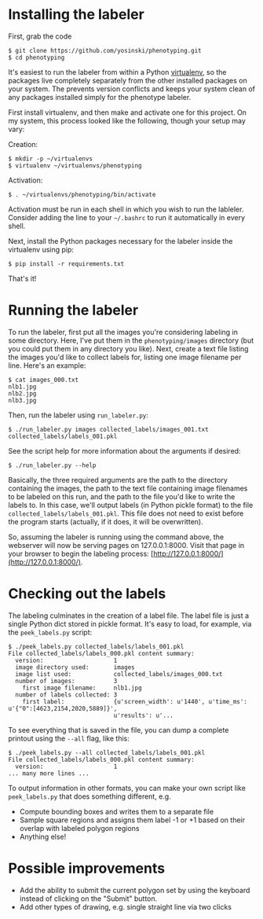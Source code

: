 # Installing the labeler

First, grab the code

    $ git clone https://github.com/yosinski/phenotyping.git
    $ cd phenotyping
    
It's easiest to run the labeler from within a Python [virtualenv](http://docs.python-guide.org/en/latest/dev/virtualenvs/), so the packages live completely separately from the other installed packages on your system. The prevents version conflicts and keeps your system clean of any packages installed simply for the phenotype labeler.

First install virtualenv, and then make and activate one for this project. On my system, this process looked like the following, though your setup may vary:

Creation:

    $ mkdir -p ~/virtualenvs
    $ virtualenv ~/virtualenvs/phenotyping

Activation:

    $ . ~/virtualenvs/phenotyping/bin/activate

Activation must be run in each shell in which you wish to run the lableler. Consider adding the line to your `~/.bashrc` to run it automatically in every shell.

Next, install the Python packages necessary for the labeler inside the virtualenv using pip:

    $ pip install -r requirements.txt

That's it!



# Running the labeler

To run the labeler, first put all the images you're considering labeling in some directory. Here, I've put them in the `phenotyping/images` directory (but you could put them in any directory you like). Next, create a text file listing the images you'd like to collect labels for, listing one image filename per line. Here's an example:

    $ cat images_000.txt
    nlb1.jpg
    nlb2.jpg
    nlb3.jpg

Then, run the labeler using `run_labeler.py`:

    $ ./run_labeler.py images collected_labels/images_001.txt collected_labels/labels_001.pkl

See the script help for more information about the arguments if desired:

    $ ./run_labeler.py --help
    
Basically, the three required arguments are the path to the directory containing the images, the path to the text file containing image filenames to be labeled on this run, and the path to the file you'd like to write the labels to. In this case, we'll output labels (in Python pickle format) to the file `collected_labels/labels_001.pkl`. This file does not need to exist before the program starts (actually, if it does, it will be overwritten).

So, assuming the labeler is running using the command above, the webserver will now be serving pages on 127.0.0.1:8000. Visit that page in your browser to begin the labeling process: [http://127.0.0.1:8000/](http://127.0.0.1:8000/).



# Checking out the labels

The labeling culminates in the creation of a label file. The label file is just a single Python dict stored in pickle format. It's easy to load, for example, via the `peek_labels.py` script:

    $ ./peek_labels.py collected_labels/labels_001.pkl
    File collected_labels/labels_000.pkl content summary:
      version:                    1
      image directory used:       images
      image list used:            collected_labels/images_000.txt
      number of images:           3
        first image filename:     nlb1.jpg
      number of labels collected: 3
        first label:              {u'screen_width': u'1440', u'time_ms': u'{"0":[4623,2154,2020,5889]}',
                                  u'results': u'...

To see everything that is saved in the file, you can dump a complete printout using the `--all` flag, like this:

    $ ./peek_labels.py --all collected_labels/labels_001.pkl
    File collected_labels/labels_000.pkl content summary:
      version:                    1
    ... many more lines ...

To output information in other formats, you can make your own script like `peek_labels.py` that does something different, e.g.

* Compute bounding boxes and writes them to a separate file
* Sample square regions and assigns them label -1 or +1 based on their overlap with labeled polygon regions
* Anything else!

# Possible improvements

* Add the ability to submit the current polygon set by using the keyboard instead of clicking on the "Submit" button.
* Add other types of drawing, e.g. single straight line via two clicks
